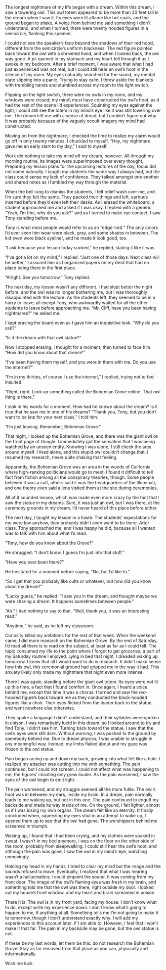 The longest nightmare of my life began with a dream. Within this dream, I saw a towering owl. This owl totem appeared to be more than 20 feet tall in the dream when I saw it. Its eyes were lit aflame like hot coals, and the ground began to shake. A voice from behind me said something I didn’t understand, and when I turned, there were twenty hooded figures in a semicircle, flanking this speaker.

I could not see the speaker’s face beyond the shadows of their red hood, different from the semicircle’s uniform blackness. The red figure pointed back toward the owl with a shriveled hand, and when I looked back, the owl was gone. A pit opened in my stomach and my heart fell through it as I awoke in my bedroom. After a brief moment, I was aware that what I had just experienced was not real, but I could still hear an owl’s hoot in the silence of my room. My eyes naturally searched for the sound, my mental state slipping into a panic. Trying to stay calm, I threw aside the blankets with trembling hands and stumbled across my room to the light switch.

Flipping on the light switch, there were no owls in my room, and my windows were closed; my mind\\ must have constructed the owl’s hoot, as it had the rest of the scene I’d experienced. Squinting my eyes against the light, I could still see the totem in my mind’s eye like it was still towering over me. The dream left me with a sense of dread, but I couldn’t figure out why. It was probably because of the vaguely occult imagery my mind had constructed.

Moving on from the nightmare, I checked the time to realize my alarm would go off in only twenty minutes. I chuckled to myself. “Hey, my nightmare gave me an early start to my day,” I said to myself.

Work did nothing to take my mind off my dream, however. All through my morning routine, its images were superimposed over every thought. Preparing my lesson plans for the upcoming lectures of the day, focus did not come naturally. I taught my students the same way I always had, but the class could sense my lack of confidence. They talked amongst one another and shared notes as I fumbled my way through the material.

When the bell rang to dismiss the students, I felt relief wash over me, and I’m sure they felt the same. They packed their things and left, earbuds inserted before they’d even left their desks. As I erased the whiteboard, a student approached me and asked if I was okay. I replied with a generic “Yeah, I’m fine, why do you ask?” and as I turned to make eye contact, I saw Tony standing before me.

Tony is what most people would refer to as an “edge-lord.” The only colors I’d ever seen him wear were black, gray, and some shades in between. The kid even wore black eyeliner, and he made it look good, too.

“I ask because your lesson today sucked,” he replied, stating it like it was.

“I’ve got a lot on my mind,” I replied. “Just one of those days. Next class will be better,” I assured him as I organized papers on my desk that had no place being there in the first place.

“Alright. See you tomorrow,” Tony replied.

The next day, my lesson wasn’t any different. I had slept better the night before, and the owl was no longer bothering me, but I was thoroughly disappointed with the lecture. As the students left, they seemed to be in a hurry to leave; all except Tony, who awkwardly waited for all the other students to leave before approaching me. “Mr. Cliff, have you been having nightmares?” he asked me.

I kept erasing the board even as I gave him an inquisitive look. “Why do you ask?”

“Is it the dream with that owl statue?”

Now I stopped erasing. I thought for a moment, then turned to face him. “How did you know about that dream?”

“I’ve been having them myself, and you were in them with me. Do you use the internet?”

“I’m in my thirties, of course I use the internet,” I replied, trying not to feel insulted.

“Right, right. Look up something called the Bohemian Grove online. That owl thing is there.”

I took in his words for a moment. How had he known about the dream? Is it true that he saw me in one of his dreams? “Thank you, Tony, but you don’t want to be late for your next class,” I told him.

“I’m just leaving. Remember, Bohemian Grove.”

That night, I looked up the Bohemian Grove, and there was the giant owl on the front page of Google. I immediately got the sensation that I was being watched by an unseen entity. Knowing I was alone, I still check the area around myself. I lived alone, and this stupid owl couldn’t change that. I resumed my research, never quite shaking that feeling.

Apparently, the Bohemian Grove was an area in the woods of California where high-ranking politicians would go to meet. I found it difficult to tell fact from fiction among all the conspiracy theories, though. Some people believed it was a cult, others said it was the headquarters of the Illuminati, and one theory even said aliens visited them at the site during ceremonies.

All of it sounded insane, which was made even more crazy by the fact that I saw the statue in my dreams. Sure, it was just an owl, but I was there, at the ceremony grounds in my dream. I’d never heard of this place before either.

The next day, I taught my lesson in a haste. The students’ expectations for me were low anyhow, they probably didn’t even want to be there. After class, Tony approached me, and I was happy he did, because all I wanted was to talk with him about what I’d read.

“Tony, how do you know about the Grove?”

He shrugged. “I don’t know, I guess I’m just into that stuff.”

“Have you ever been there?”

He hesitated for a moment before saying, “No, but I’d like to.”

“So I get that you probably like cults or whatever, but how did you know about my dream?”

“Lucky guess,” he replied. “I saw you in the dream, and thought maybe we were sharing a dream. It happens sometimes between people.”

“Ah.” I had nothing to say to that. “Well, thank you, it was an interesting read.”

“Anytime,” he said, as he left my classroom.

Curiosity killed my ambitions for the rest of that week. When the weekend came, I did more research on the Bohemian Grove. By the end of Saturday, I’d read all there is to read on the subject, at least as far as I could tell. The topic consumed my life to the point where I forgot to get groceries, a part of my Saturday routine I enjoyed. Lying in bed that night, I dreaded waking up tomorrow. I knew that all I would want to do is research. It didn’t make sense how this owl, this ceremonial ground had gripped me in the way it had. This anxiety likely only made my nightmare that night even more intense.

There I was again, standing before the giant owl totem. Its eyes were not lit up this time, a fact that I found comfort in. Once again, I heard a voice behind me, except this time it was a chorus. I turned and saw the red-hooded figure’s back toward me as they conducted the black-hooded figures like a choir. Their eyes flicked from the leader back to the statue, and went nowhere else otherwise.

They spoke a language I didn’t understand, and their syllables were spoken in unison. I was remarkably lucid in this dream, so I looked around to try and find Tony. I didn’t see him. Turning back toward the statue, I saw that the owl’s eyes were still dark. Without warning, I was pushed to the ground by somebody behind me. Due to dream physics, I was unable to struggle in any meaningful way. Instead, my limbs flailed about and my gaze was frozen to the owl statue.

Pain began racing up and down my back, growing into what felt like a hole. I realized my attacker was cutting into me with something. The pain continued, but I could not scream. I could not affect what was happening to me; the figures’ chanting only grew louder. As the pain worsened, I saw the eyes of the owl begin to emit light.

The pain worsened, and my struggle seemed all the more futile. The owl’s hoot was in between my ears, inside my brain. In a dream, pain normally leads to me waking up, but not in this one. The pain continued to engulf my backside and made its way inside of me. On the ground, I felt lighter, almost as if I was losing my own organs. The dream felt like an eternity. It finally concluded when, squeezing my eyes shut in an attempt to wake up, I opened them up to see that the owl had gone. The worshippers behind me screamed in triumph.

Waking up, I found that I had been crying, and my clothes were soaked in sweat. I wasn’t in my bed anymore, I was on the floor on the other side of the room, probably from sleepwalking. I could still hear the owl’s hoot, and although the pain was gone, I saw the owl in my mind’s eye, watching unmovingly.

Holding my head in my hands, I tried to clear my mind but the image and the sounds refused to leave. Eventually, I realized that what I was hearing wasn’t a hallucination; I could pinpoint the sound. It was coming from my front door. The image of the owl’s flaming eyes was fresh in my brain, and something told me that the owl was there, right outside my door. I looked out my house’s front window, and my heart and brain screamed in unison.

There it is. The owl is in my front yard, facing my house. I don’t know what to do, except write my experience down. I don’t know what’s going to happen to me, if anything at all. Something tells me I’m not going to make it to tomorrow, though I don’t understand exactly why. I will add my experiences to this account later, if I am able to. However, I feel that I won’t make it that far. The pain in my backside may be gone, but the owl statue is not.

If these be my last words, let them be this: do not research the Bohemian Grove. Stay as far removed from that place as you can, physically and informationally.

Wish me luck.